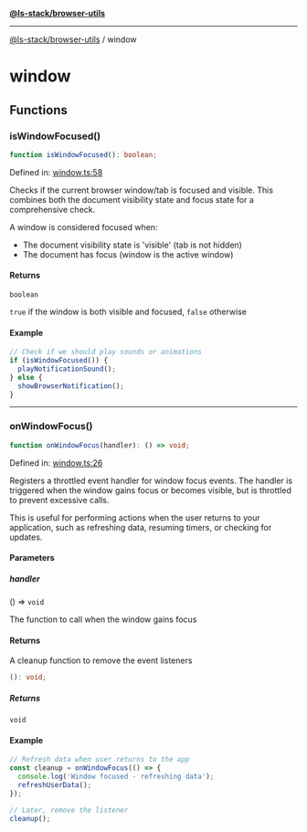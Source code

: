 [**@ls-stack/browser-utils**](README.md)

***

[@ls-stack/browser-utils](modules.md) / window

# window

## Functions

### isWindowFocused()

```ts
function isWindowFocused(): boolean;
```

Defined in: [window.ts:58](https://github.com/lucasols/utils/blob/main/packages/browser-utils/src/window.ts#L58)

Checks if the current browser window/tab is focused and visible.
This combines both the document visibility state and focus state for a comprehensive check.

A window is considered focused when:
- The document visibility state is 'visible' (tab is not hidden)
- The document has focus (window is the active window)

#### Returns

`boolean`

`true` if the window is both visible and focused, `false` otherwise

#### Example

```ts
// Check if we should play sounds or animations
if (isWindowFocused()) {
  playNotificationSound();
} else {
  showBrowserNotification();
}
```

***

### onWindowFocus()

```ts
function onWindowFocus(handler): () => void;
```

Defined in: [window.ts:26](https://github.com/lucasols/utils/blob/main/packages/browser-utils/src/window.ts#L26)

Registers a throttled event handler for window focus events.
The handler is triggered when the window gains focus or becomes visible,
but is throttled to prevent excessive calls.

This is useful for performing actions when the user returns to your application,
such as refreshing data, resuming timers, or checking for updates.

#### Parameters

##### handler

() => `void`

The function to call when the window gains focus

#### Returns

A cleanup function to remove the event listeners

```ts
(): void;
```

##### Returns

`void`

#### Example

```ts
// Refresh data when user returns to the app
const cleanup = onWindowFocus(() => {
  console.log('Window focused - refreshing data');
  refreshUserData();
});

// Later, remove the listener
cleanup();
```
